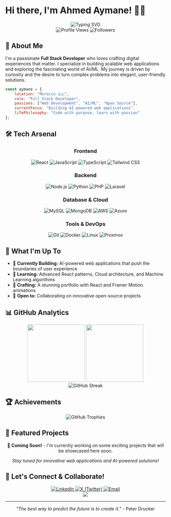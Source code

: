 # Hi there, I'm Ahmed Aymane! 👨‍💻

<div align="center">
  <img src="https://readme-typing-svg.demolab.com?font=Fira+Code&size=22&duration=3000&pause=1000&color=6366F1&center=true&vCenter=true&width=600&lines=Full+Stack+Developer;AI%2FML+Enthusiast;Problem+Solver;Open+Source+Contributor" alt="Typing SVG" />
</div>

<div align="center">
  <img src="https://komarev.com/ghpvc/?username=AymaneWebDEV&label=Profile%20Views&color=6366f1&style=flat-square" alt="Profile Views" />
  <img src="https://img.shields.io/github/followers/AymaneWebDEV?label=Followers&style=flat-square&color=6366f1" alt="Followers" />
</div>

## 🚀 About Me

I'm a passionate **Full Stack Developer** who loves crafting digital experiences that matter. I specialize in building scalable web applications and exploring the fascinating world of AI/ML. My journey is driven by curiosity and the desire to turn complex problems into elegant, user-friendly solutions.

```javascript
const aymane = {
    location: "Morocco 🇲🇦",
    role: "Full Stack Developer",
    passions: ["Web Development", "AI/ML", "Open Source"],
    currentFocus: "Building AI-powered web applications",
    lifePhilosophy: "Code with purpose, learn with passion"
};
```

## 🛠️ Tech Arsenal

<div align="center">

### Frontend
![React](https://img.shields.io/badge/React-20232A?style=for-the-badge&logo=react&logoColor=61DAFB)
![JavaScript](https://img.shields.io/badge/JavaScript-F7DF1E?style=for-the-badge&logo=javascript&logoColor=black)
![TypeScript](https://img.shields.io/badge/TypeScript-007ACC?style=for-the-badge&logo=typescript&logoColor=white)
![Tailwind CSS](https://img.shields.io/badge/Tailwind_CSS-38B2AC?style=for-the-badge&logo=tailwind-css&logoColor=white)

### Backend
![Node.js](https://img.shields.io/badge/Node.js-43853D?style=for-the-badge&logo=node.js&logoColor=white)
![Python](https://img.shields.io/badge/Python-3776AB?style=for-the-badge&logo=python&logoColor=white)
![PHP](https://img.shields.io/badge/PHP-777BB4?style=for-the-badge&logo=php&logoColor=white)
![Laravel](https://img.shields.io/badge/Laravel-FF2D20?style=for-the-badge&logo=laravel&logoColor=white)

### Database & Cloud
![MySQL](https://img.shields.io/badge/MySQL-005C84?style=for-the-badge&logo=mysql&logoColor=white)
![MongoDB](https://img.shields.io/badge/MongoDB-4EA94B?style=for-the-badge&logo=mongodb&logoColor=white)
![AWS](https://img.shields.io/badge/Amazon_AWS-FF9900?style=for-the-badge&logo=amazonaws&logoColor=white)
![Azure](https://img.shields.io/badge/Microsoft_Azure-0089D0?style=for-the-badge&logo=microsoft-azure&logoColor=white)

### Tools & DevOps
![Git](https://img.shields.io/badge/Git-F05032?style=for-the-badge&logo=git&logoColor=white)
![Docker](https://img.shields.io/badge/Docker-2496ED?style=for-the-badge&logo=docker&logoColor=white)
![Linux](https://img.shields.io/badge/Linux-FCC624?style=for-the-badge&logo=linux&logoColor=black)
![Proxmox](https://img.shields.io/badge/Proxmox-E57000?style=for-the-badge&logo=proxmox&logoColor=white)

</div>

## 🎯 What I'm Up To

- 🔭 **Currently Building:** AI-powered web applications that push the boundaries of user experience
- 🌱 **Learning:** Advanced React patterns, Cloud architecture, and Machine Learning algorithms
- 🎨 **Crafting:** A stunning portfolio with React and Framer Motion animations
- 🤝 **Open to:** Collaborating on innovative open-source projects

## 📊 GitHub Analytics

<div align="center">
  <img height="180em" src="https://github-readme-stats.vercel.app/api?username=AymaneWebDEV&show_icons=true&theme=tokyonight&include_all_commits=true&count_private=true&hide_border=true"/>
  <img height="180em" src="https://github-readme-stats.vercel.app/api/top-langs/?username=AymaneWebDEV&layout=compact&theme=tokyonight&hide_border=true"/>
</div>

<div align="center">
  <img src="https://github-readme-streak-stats.herokuapp.com/?user=AymaneWebDEV&theme=tokyonight&hide_border=true" alt="GitHub Streak"/>
</div>

## 🏆 Achievements

<div align="center">
  <img src="https://github-profile-trophy.vercel.app/?username=AymaneWebDEV&theme=tokyonight&no-frame=true&column=7" alt="GitHub Trophies"/>
</div>

## 🌟 Featured Projects

<div align="center">
  
🚀 **Coming Soon!** - I'm currently working on some exciting projects that will be showcased here soon.

*Stay tuned for innovative web applications and AI-powered solutions!*

</div>

## 🤝 Let's Connect & Collaborate!

<div align="center">
  <a href="https://linkedin.com/in/ahmed-aymane-harty-791823308" target="_blank">
    <img src="https://img.shields.io/badge/LinkedIn-0077B5?style=for-the-badge&logo=linkedin&logoColor=white" alt="LinkedIn"/>
  </a>
  <a href="https://x.com/aymane_harty" target="_blank">
    <img src="https://img.shields.io/badge/X-000000?style=for-the-badge&logo=x&logoColor=white" alt="X (Twitter)"/>
  </a>
  <a href="mailto:your.email@example.com">
    <img src="https://img.shields.io/badge/Email-D14836?style=for-the-badge&logo=gmail&logoColor=white" alt="Email"/>
  </a>
</div>

<div align="center">
  <img src="https://capsule-render.vercel.app/api?type=waving&color=gradient&height=100&section=footer&text=Thanks%20for%20visiting!&fontSize=16&fontAlignY=65&desc=Let's%20build%20something%20amazing%20together&descAlignY=51&descAlign=50"/>
</div>

---

<div align="center">
  <em>"The best way to predict the future is to create it."</em> - Peter Drucker
</div>

<!---
AymaneWebDEV/AymaneWebDEV is a ✨ special ✨ repository because its README.md appears on your GitHub profile.
You can click the Preview link to take a look at your changes.
--->
